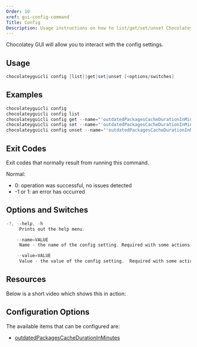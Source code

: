 ```yaml
---
Order: 10
xref: gui-config-command
Title: Config
Description: Usage instructions on how to list/get/set/unset Chocolatey GUI config settings.
---
```


Chocolatey GUI will allow you to interact with the config settings.

## Usage

```powershell
chocolateyguicli config [list]|get|set|unset [<options/switches]
```

## Examples

```powershell
chocolateyguicli config
chocolateyguicli config list
chocolateyguicli config get --name="'outdatedPackagesCacheDurationInMinutes'"
chocolateyguicli config set --name="'outdatedPackagesCacheDurationInMinutes'" --value="'60'"
chocolateyguicli config unset --name="'outdatedPackagesCacheDurationInMinutes'"
```

## Exit Codes

Exit codes that normally result from running this command.

Normal:

- 0: operation was successful, no issues detected
- -1 or 1: an error has occurred

## Options and Switches

```powershell
-?, --help, -h
     Prints out the help menu.

    --name=VALUE
     Name - the name of the config setting. Required with some actions.

    --value=VALUE
     Value - the value of the config setting.  Required with some actions.
```

## Resources

Below is a short video which shows this in action:

## Configuration Options

The available items that can be configured are:

- [outdatedPackagesCacheDurationInMinutes](xref:outdated-packages-cache-duration-in-minutes)
